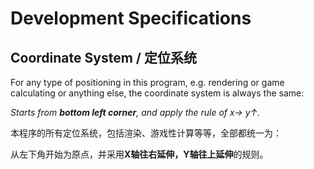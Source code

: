 # Development Specifications

## Coordinate System / 定位系统

For any type of positioning in this program, e.g. rendering or game calculating or anything else, the coordinate system is always the same:

*Starts from **bottom left corner**, and apply the rule of x→ y↑.*

本程序的所有定位系统，包括渲染、游戏性计算等等，全部都统一为：

从左下角开始为原点，并采用**X轴往右延伸，Y轴往上延伸**的规则。

